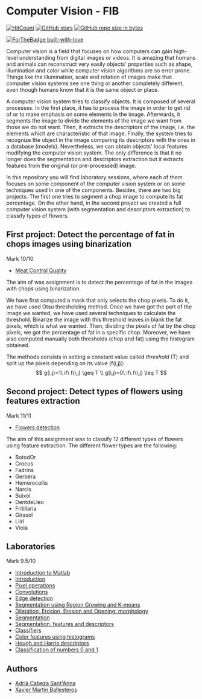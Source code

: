 # Computer Vision - FIB

[![HitCount](http://hits.dwyl.io/VC/VC.svg)](http://hits.dwyl.io/xmartin46/VC)
[![GitHub stars](https://img.shields.io/github/stars/xmartin46/Computer-Vision.svg)](https://GitHub.com/xmartin46/VC/stargazers/)
[![GitHub repo size in bytes](https://img.shields.io/github/repo-size/xmartin46/Computer-Vision.svg?color=yellow)](https://github.com/xmartin46/Computer-Vision)


[![ForTheBadge built-with-love](http://ForTheBadge.com/images/badges/built-with-love.svg)](https://github.com/xmartin46/Computer-Vision)

Computer vision is a field that focuses on how computers can gain high-level understanding from digital images or videos. It is amazing that humans and animals can reconstruct very easily objects' properties such as shape, illumination and color while computer vision algorithms are so error prone. Things like the illumination, scale and rotation of images make that computer vision systems see one thing or another completely different, even though humans know that it is the same object or place.

A computer vision system tries to classify objects. It is composed of several processes. In the first place, it has to process the image in order to get rid of or to make emphasis on some elements in the image. Afterwards, it segments the image to divide the elements of the image we want from those we do not want. Then, it extracts the descriptors of the image, i.e. the elements which are characteristic of that image. Finally, the system tries to recognize the object in the image comparing its descriptors with the ones in a database (models). Nevertheless, we can obtain objects' local features modifying the computer vision system. The only difference is that it no longer does the segmentation and descriptors extraction but it extracts features from the original (or pre-processed) image.

In this repository you will find laboratory sessions, where each of them focuses on some component of the computer vision system or on some techniques used in one of the components. Besides, there are two big projects. The first one tries to segment a chop image to compute its fat percentage. On the other hand, in the second project we created a full computer vision system (with segmentation and descriptors extraction) to classify types of flowers.

## First project: Detect the percentage of fat in chops images using binarization 
Mark 10/10
- [Meat Control Quality](https://github.com/xmartin46/VC/blob/master/Practica1/Deliverable/deliverable.pdf)

The aim of was assignment is to detect the percentage of fat in the images with chops using binarization.

We have first computed a mask that only selects the chop pixels. To do it, we have used Otsu thresholding method. Once we have got the part of the image we wanted, we have used several  techniques to calculate the threshold. Binarize the image with this threshold leaves in blank the fat pixels, which is what we wanted. Then, dividing the pixels of fat by the chop pixels, we got the percentage of fat in a specific chop. Moreover, we have also computed manually both thresholds (chop and fat) using the histogram obtained.

The methods consists in setting a constant value called *threshold* (T) and split up the pixels depending on its value (f(i,j)):
$$
g(i,j)=1\ if\ f(i,j) \geq T \\
g(i,j)=0\ if\ f(i,j) \leq T
$$


## Second project: Detect types of flowers using features extraction

Mark 11/11
- [Flowers detection](https://github.com/xmartin46/VC/blob/master/Practica2/Deliverable/deliverable.pdf)

The aim of this assignment was to classify 12 different types of flowers using feature extraction. The different flower types are the following:
- BotodOr 
- Crocus  
- Fadrins   
- Gerbera 
- Hemerocallis 
- Narcis
- Buixol
- DentdeLleo 
- Fritillaria  
- Girasol 
- Lliri     
- Viola

## Laboratories 
Mark 9.5/10
- [Introduction to Matlab](https://github.com/xmartin46/VC/blob/master/S1/Practica_0/Practica0.pdf)
- [Introduction](https://github.com/xmartin46/VC/blob/master/S1/Sessio1.pdf)
- [Pixel operations](https://github.com/xmartin46/VC/blob/master/S2/Sessio2.pdf)
- [Convolutions](https://github.com/xmartin46/VC/blob/master/S3/Sessio3.pdf)
- [Edge detection](https://github.com/xmartin46/VC/blob/master/S4/Sessio4.pdf)
- [Segmentation using Region Growing and K-means](https://github.com/xmartin46/VC/blob/master/S5/Sessio5.pdf)
- [Dilatation, Erosion, Erosion and Opening: morphology ](https://github.com/xmartin46/VC/blob/master/S6/Sessio6.pdf)
- [Segmentation](https://github.com/xmartin46/VC/blob/master/S7/S7_Entregable.pdf)
- [Segmentation, features and descriptors](https://github.com/xmartin46/VC/blob/master/S8/Sessio8.pdf)
- [Classifiers](https://github.com/xmartin46/VC/blob/master/S9/Sessio9.pdf)
- [Color features using histograms](https://github.com/xmartin46/VC/blob/master/S10/Sessio10.pdf)
- [Hough and Harris descriptors](https://github.com/xmartin46/VC/blob/master/S11/Sessio11.pdf)
- [Classification of numbers 0 and 1](https://github.com/xmartin46/VC/blob/master/S12/Sessio12_classificacio_0_i_1.pdf)

## Authors
- [Adrià Cabeza Sant'Anna](https://github.com/adriacabeza)
- [Xavier Martín Ballesteros](https://github.com/xmartin46)
